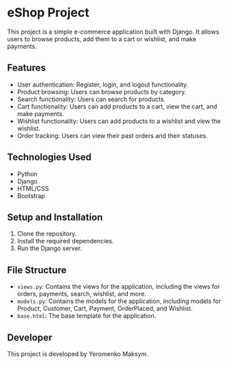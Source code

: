 # eShop Project

This project is a simple e-commerce application built with Django. It allows users to browse products, add them to a cart or wishlist, and make payments.

## Features

- User authentication: Register, login, and logout functionality.
- Product browsing: Users can browse products by category.
- Search functionality: Users can search for products.
- Cart functionality: Users can add products to a cart, view the cart, and make payments.
- Wishlist functionality: Users can add products to a wishlist and view the wishlist.
- Order tracking: Users can view their past orders and their statuses.

## Technologies Used

- Python
- Django
- HTML/CSS
- Bootstrap

## Setup and Installation

1. Clone the repository.
2. Install the required dependencies.
3. Run the Django server.

## File Structure

- `views.py`: Contains the views for the application, including the views for orders, payments, search, wishlist, and more.
- `models.py`: Contains the models for the application, including models for Product, Customer, Cart, Payment, OrderPlaced, and Wishlist.
- `base.html`: The base template for the application.

## Developer

This project is developed by Yeromenko Maksym.
